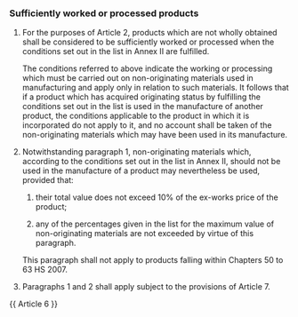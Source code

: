 ### Sufficiently worked or processed products

1. For the purposes of Article 2, products which are not wholly obtained shall be considered to be sufficiently worked or processed when the conditions set out in the list in Annex II are fulfilled.

    The conditions referred to above indicate the working or processing which must be carried out on non-originating materials used in manufacturing and apply only in relation to such materials. It follows that if a product which has acquired originating status by fulfilling the conditions set out in the list is used in the manufacture of another product, the conditions applicable to the product in which it is incorporated do not apply to it, and no account shall be taken of the non-originating materials which may have been used in its manufacture.

2. Notwithstanding paragraph 1, non-originating materials which, according to the conditions set out in the list in Annex II, should not be used in the manufacture of a product may nevertheless be used, provided that:

   1. their total value does not exceed 10% of the ex-works price of the product;

   2. any of the percentages given in the list for the maximum value of non-originating materials are not exceeded by virtue of this paragraph.

    This paragraph shall not apply to products falling within Chapters 50 to 63 HS 2007.

3. Paragraphs 1 and 2 shall apply subject to the provisions of Article 7.

{{ Article 6 }}
